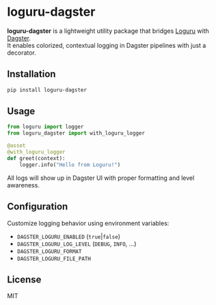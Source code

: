 # loguru-dagster

**loguru-dagster** is a lightweight utility package that bridges [Loguru](https://github.com/Delgan/loguru) with [Dagster](https://github.com/dagster-io/dagster).  
It enables colorized, contextual logging in Dagster pipelines with just a decorator.

## Installation

```bash
pip install loguru-dagster
```

## Usage

```python
from loguru import logger
from loguru_dagster import with_loguru_logger

@asset
@with_loguru_logger
def greet(context):
    logger.info("Hello from Loguru!")
```

All logs will show up in Dagster UI with proper formatting and level awareness.

## Configuration

Customize logging behavior using environment variables:

- `DAGSTER_LOGURU_ENABLED` (`true`|`false`)
- `DAGSTER_LOGURU_LOG_LEVEL` (`DEBUG`, `INFO`, ...)
- `DAGSTER_LOGURU_FORMAT`
- `DAGSTER_LOGURU_FILE_PATH`

## License

MIT
